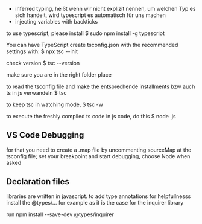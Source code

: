 - inferred typing, heißt wenn wir nicht explizit nennen, um welchen Typ es sich handelt, wird typescript es automatisch für uns machen
- injecting variables with backticks

to use typescript, please install
$ sudo npm install -g typescript

You can have TypeScript create tsconfig.json with the recommended settings with:
$ npx tsc --init

check version
$ tsc --version

make sure you are in the right folder place

to read the tsconfig file and make the entsprechende installments bzw auch ts in js verwandeln
$ tsc

to keep tsc in watching mode,
$ tsc -w

to execute the freshly compiled ts code in js code, do this
$ node <filename>.js

## VS Code Debugging

for that you need to create a .map file by uncommenting sourceMap at the tsconfig file;
set your breakpoint and start debugging, choose Node when asked

## Declaration files

libraries are written in javascript. to add type annotations for helpfullnesss install the @types/... for example as it is the case for the inquirer library

run npm install --save-dev @types/inquirer
